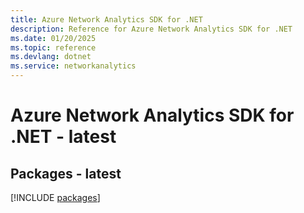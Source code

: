 ```yaml
---
title: Azure Network Analytics SDK for .NET
description: Reference for Azure Network Analytics SDK for .NET
ms.date: 01/20/2025
ms.topic: reference
ms.devlang: dotnet
ms.service: networkanalytics
---
```

# Azure Network Analytics SDK for .NET - latest
## Packages - latest
[!INCLUDE [packages](network-analytics-index.md)]